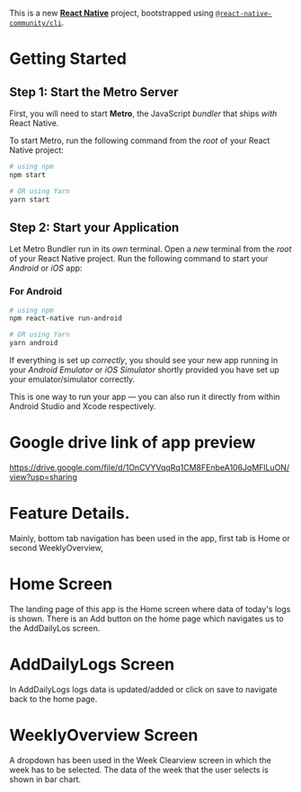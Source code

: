 This is a new [**React Native**](https://reactnative.dev) project, bootstrapped using [`@react-native-community/cli`](https://github.com/react-native-community/cli).

# Getting Started

## Step 1: Start the Metro Server

First, you will need to start **Metro**, the JavaScript _bundler_ that ships _with_ React Native.

To start Metro, run the following command from the _root_ of your React Native project:

```bash
# using npm
npm start

# OR using Yarn
yarn start
```

## Step 2: Start your Application

Let Metro Bundler run in its _own_ terminal. Open a _new_ terminal from the _root_ of your React Native project. Run the following command to start your _Android_ or _iOS_ app:

### For Android

```bash
# using npm
npm react-native run-android

# OR using Yarn
yarn android
```

If everything is set up _correctly_, you should see your new app running in your _Android Emulator_ or _iOS Simulator_ shortly provided you have set up your emulator/simulator correctly.

This is one way to run your app — you can also run it directly from within Android Studio and Xcode respectively.

# Google drive link of app preview
https://drive.google.com/file/d/1OnCVYVqqRq1CM8FEnbeA106JqMFlLuON/view?usp=sharing

# Feature Details.

Mainly, bottom tab navigation has been used in the app, first tab is Home or second WeeklyOverview,

# Home Screen
The landing page of this app is the Home screen where data of today's logs is shown. There is an Add button on the home page which navigates us to the AddDailyLos screen.

# AddDailyLogs Screen
In AddDailyLogs logs data is updated/added or click on save to navigate back to the home page.

# WeeklyOverview Screen
A dropdown has been used in the Week Clearview screen in which the week has to be selected.
The data of the week that the user selects is shown in bar chart.